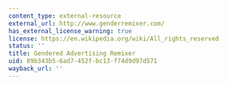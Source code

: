 ```yaml
---
content_type: external-resource
external_url: http://www.genderremixer.com/
has_external_license_warning: true
license: https://en.wikipedia.org/wiki/All_rights_reserved
status: ''
title: Gendered Advertising Remixer
uid: 89b343b5-6ad7-452f-bc13-f74d9d97d571
wayback_url: ''
---
```

